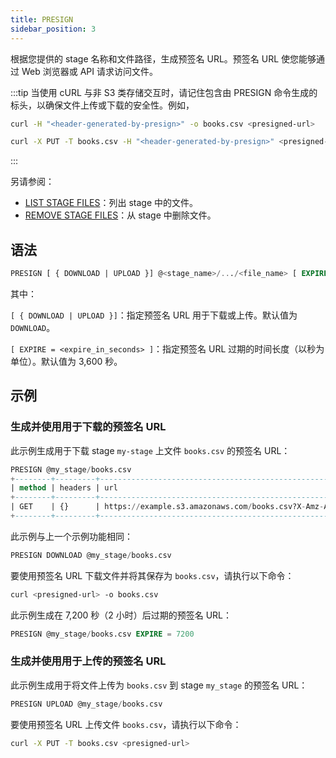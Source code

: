 ```yaml
---
title: PRESIGN
sidebar_position: 3
---
```


根据您提供的 stage 名称和文件路径，生成预签名 URL。预签名 URL 使您能够通过 Web 浏览器或 API 请求访问文件。

:::tip
当使用 cURL 与非 S3 类存储交互时，请记住包含由 PRESIGN 命令生成的标头，以确保文件上传或下载的安全性。例如，

```bash
curl -H "<header-generated-by-presign>" -o books.csv <presigned-url>

curl -X PUT -T books.csv -H "<header-generated-by-presign>" <presigned-url>
```
:::

另请参阅：

- [LIST STAGE FILES](04-ddl-list-stage.md)：列出 stage 中的文件。
- [REMOVE STAGE FILES](05-ddl-remove-stage.md)：从 stage 中删除文件。

## 语法

```sql
PRESIGN [ { DOWNLOAD | UPLOAD }] @<stage_name>/.../<file_name> [ EXPIRE = <expire_in_seconds> ]
```
其中：

`[ { DOWNLOAD | UPLOAD }]`：指定预签名 URL 用于下载或上传。默认值为 `DOWNLOAD`。

`[ EXPIRE = <expire_in_seconds> ]`：指定预签名 URL 过期的时间长度（以秒为单位）。默认值为 3,600 秒。

## 示例

### 生成并使用用于下载的预签名 URL

此示例生成用于下载 stage `my-stage` 上文件 `books.csv` 的预签名 URL：

```sql
PRESIGN @my_stage/books.csv
+--------+---------+---------------------------------------------------------------------------------+
| method | headers | url                                                                             |
+--------+---------+---------------------------------------------------------------------------------+
| GET    | {}      | https://example.s3.amazonaws.com/books.csv?X-Amz-Algorithm=AWS4-HMAC-SHA256&... |
+--------+---------+---------------------------------------------------------------------------------+
```

此示例与上一个示例功能相同：

```sql
PRESIGN DOWNLOAD @my_stage/books.csv
```

要使用预签名 URL 下载文件并将其保存为 `books.csv`，请执行以下命令：

```bash
curl <presigned-url> -o books.csv  
```

此示例生成在 7,200 秒（2 小时）后过期的预签名 URL：

```sql
PRESIGN @my_stage/books.csv EXPIRE = 7200
```

### 生成并使用用于上传的预签名 URL

此示例生成用于将文件上传为 `books.csv` 到 stage `my_stage` 的预签名 URL：

```sql
PRESIGN UPLOAD @my_stage/books.csv
```

要使用预签名 URL 上传文件 `books.csv`，请执行以下命令：

```bash
curl -X PUT -T books.csv <presigned-url>
```